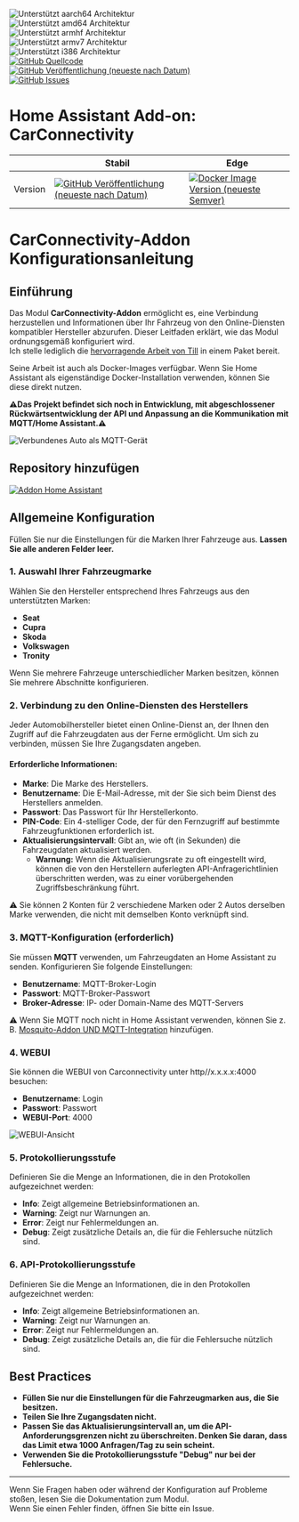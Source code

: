 ![Unterstützt aarch64 Architektur][aarch64-shield]  
![Unterstützt amd64 Architektur][amd64-shield]  
![Unterstützt armhf Architektur][armhf-shield]  
![Unterstützt armv7 Architektur][armv7-shield]  
![Unterstützt i386 Architektur][i386-shield]  
[![GitHub Quellcode](https://img.shields.io/badge/Source-GitHub-green)](https://github.com/Pulpyyyy/carconnectivity-addon/)  
[![GitHub Veröffentlichung (neueste nach Datum)](https://img.shields.io/github/v/release/Pulpyyyy/carconnectivity-addon)](https://github.com/Pulpyyyy/carconnectivity-addon/releases/latest)  
[![GitHub Issues](https://img.shields.io/github/issues/Pulpyyyy/carconnectivity-addon)](https://github.com/Pulpyyyy/carconnectivity-addon/issues)

[aarch64-shield]: https://img.shields.io/badge/aarch64-yes-green.svg  
[amd64-shield]: https://img.shields.io/badge/amd64-yes-green.svg  
[armhf-shield]: https://img.shields.io/badge/armhf-yes-green.svg  
[armv7-shield]: https://img.shields.io/badge/armv7-yes-green.svg  
[i386-shield]: https://img.shields.io/badge/i386-yes-green.svg  

# Home Assistant Add-on: CarConnectivity  

|         | Stabil                                                                                                                         | Edge                                                                                                                                         |  
| ------- | ------------------------------------------------------------------------------------------------------------------------------ | -------------------------------------------------------------------------------------------------------------------------------------------- |  
| Version | [![GitHub Veröffentlichung (neueste nach Datum)](https://img.shields.io/docker/v/pulpyyyy/carconnectivity-addon-amd64?&sort=date&label=&style=for-the-badge)](https://github.com/pulpyyyy/carconnectivity-addon/releases) | [![Docker Image Version (neueste Semver)](https://img.shields.io/docker/v/pulpyyyy/carconnectivity-addon-edge-amd64?&sort=date&label=&style=for-the-badge)](https://github.com/Pulpyyyy/carconnectivity-addon/blob/main/carconnectivity-addon-edge/CHANGELOG.md) |  

# CarConnectivity-Addon Konfigurationsanleitung  

## Einführung  
Das Modul **CarConnectivity-Addon** ermöglicht es, eine Verbindung herzustellen und Informationen über Ihr Fahrzeug von den Online-Diensten kompatibler Hersteller abzurufen. Dieser Leitfaden erklärt, wie das Modul ordnungsgemäß konfiguriert wird.  
Ich stelle lediglich die [hervorragende Arbeit von Till](https://github.com/tillsteinbach/CarConnectivity) in einem Paket bereit.  

Seine Arbeit ist auch als Docker-Images verfügbar. Wenn Sie Home Assistant als eigenständige Docker-Installation verwenden, können Sie diese direkt nutzen.  

**⚠️Das Projekt befindet sich noch in Entwicklung, mit abgeschlossener Rückwärtsentwicklung der API und Anpassung an die Kommunikation mit MQTT/Home Assistant.⚠️**  

![Verbundenes Auto als MQTT-Gerät](https://raw.githubusercontent.com/Pulpyyyy/carconnectivity-addon/refs/heads/main/img/mqtt_device.png)  

## Repository hinzufügen  
[![Addon Home Assistant](https://raw.githubusercontent.com/Pulpyyyy/carconnectivity-addon/refs/heads/main/.github/img/addon-ha.svg)](https://my.home-assistant.io/redirect/supervisor_add_addon_repository/?repository_url=https%3A%2F%2Fgithub.com%2FPulpyyyy%2Fcarconnectivity-addon)  

## Allgemeine Konfiguration  
Füllen Sie nur die Einstellungen für die Marken Ihrer Fahrzeuge aus. **Lassen Sie alle anderen Felder leer.**  

### 1. Auswahl Ihrer Fahrzeugmarke  
Wählen Sie den Hersteller entsprechend Ihres Fahrzeugs aus den unterstützten Marken:  
- **Seat**  
- **Cupra**  
- **Skoda**  
- **Volkswagen**  
- **Tronity**  

Wenn Sie mehrere Fahrzeuge unterschiedlicher Marken besitzen, können Sie mehrere Abschnitte konfigurieren.  

### 2. Verbindung zu den Online-Diensten des Herstellers  
Jeder Automobilhersteller bietet einen Online-Dienst an, der Ihnen den Zugriff auf die Fahrzeugdaten aus der Ferne ermöglicht. Um sich zu verbinden, müssen Sie Ihre Zugangsdaten angeben.  

#### Erforderliche Informationen:  
- **Marke**: Die Marke des Herstellers.  
- **Benutzername**: Die E-Mail-Adresse, mit der Sie sich beim Dienst des Herstellers anmelden.  
- **Passwort**: Das Passwort für Ihr Herstellerkonto.  
- **PIN-Code**: Ein 4-stelliger Code, der für den Fernzugriff auf bestimmte Fahrzeugfunktionen erforderlich ist.  
- **Aktualisierungsintervall**: Gibt an, wie oft (in Sekunden) die Fahrzeugdaten aktualisiert werden.  
  - **Warnung:** Wenn die Aktualisierungsrate zu oft eingestellt wird, können die von den Herstellern auferlegten API-Anfragerichtlinien überschritten werden, was zu einer vorübergehenden Zugriffsbeschränkung führt.  

⚠️ Sie können 2 Konten für 2 verschiedene Marken oder 2 Autos derselben Marke verwenden, die nicht mit demselben Konto verknüpft sind.  

### 3. MQTT-Konfiguration (erforderlich)  
Sie müssen **MQTT** verwenden, um Fahrzeugdaten an Home Assistant zu senden. Konfigurieren Sie folgende Einstellungen:  
- **Benutzername**: MQTT-Broker-Login  
- **Passwort**: MQTT-Broker-Passwort  
- **Broker-Adresse**: IP- oder Domain-Name des MQTT-Servers  

⚠️ Wenn Sie MQTT noch nicht in Home Assistant verwenden, können Sie z. B. [Mosquito-Addon UND MQTT-Integration](https://www.home-assistant.io/integrations/mqtt) hinzufügen.  

### 4. WEBUI  
Sie können die WEBUI von Carconnectivity unter http//x.x.x.x:4000 besuchen:  
- **Benutzername**: Login  
- **Passwort**: Passwort  
- **WEBUI-Port**: 4000  

![WEBUI-Ansicht](https://raw.githubusercontent.com/Pulpyyyy/carconnectivity-addon/refs/heads/main/img/webui_view.jpeg)  

### 5. Protokollierungsstufe  
Definieren Sie die Menge an Informationen, die in den Protokollen aufgezeichnet werden:  
- **Info**: Zeigt allgemeine Betriebsinformationen an.  
- **Warning**: Zeigt nur Warnungen an.  
- **Error**: Zeigt nur Fehlermeldungen an.  
- **Debug**: Zeigt zusätzliche Details an, die für die Fehlersuche nützlich sind.  

### 6. API-Protokollierungsstufe  
Definieren Sie die Menge an Informationen, die in den Protokollen aufgezeichnet werden:  
- **Info**: Zeigt allgemeine Betriebsinformationen an.  
- **Warning**: Zeigt nur Warnungen an.  
- **Error**: Zeigt nur Fehlermeldungen an.  
- **Debug**: Zeigt zusätzliche Details an, die für die Fehlersuche nützlich sind.  

## Best Practices  
- **Füllen Sie nur die Einstellungen für die Fahrzeugmarken aus, die Sie besitzen.**  
- **Teilen Sie Ihre Zugangsdaten nicht.**  
- **Passen Sie das Aktualisierungsintervall an, um die API-Anforderungsgrenzen nicht zu überschreiten. Denken Sie daran, dass das Limit etwa 1000 Anfragen/Tag zu sein scheint.**  
- **Verwenden Sie die Protokollierungsstufe "Debug" nur bei der Fehlersuche.**  

---  

Wenn Sie Fragen haben oder während der Konfiguration auf Probleme stoßen, lesen Sie die Dokumentation zum Modul.  
Wenn Sie einen Fehler finden, öffnen Sie bitte ein Issue.  